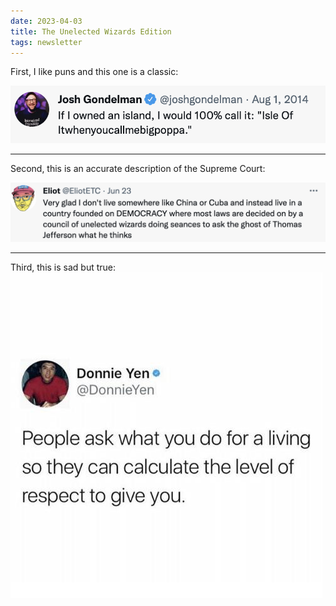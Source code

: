 ```yaml
---
date: 2023-04-03
title: The Unelected Wizards Edition
tags: newsletter
---
```


First, I like puns and this one is a classic:

![isleofit](https://raw.githubusercontent.com/muneer78/muneer78.github.io/master/images/isleofit.png)
___

Second, this is an accurate description of the Supreme Court:

![wizards](https://raw.githubusercontent.com/muneer78/muneer78.github.io/master/images/wizards.png)

___

Third, this is sad but true:
![workrespect](https://raw.githubusercontent.com/muneer78/muneer78.github.io/master/images/workrespect.jpeg)
